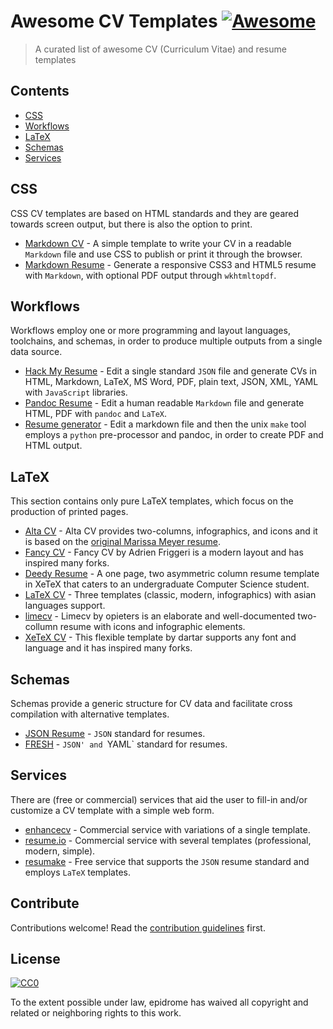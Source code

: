 # Awesome CV Templates [![Awesome](https://awesome.re/badge.svg)](https://awesome.re)

> A curated list of awesome CV (Curriculum Vitae) and resume templates


## Contents

- [CSS](#CSS)
- [Workflows](#Workflows)
- [LaTeX](#LaTeX)
- [Schemas](#Schemas)
- [Services](#Services)


## CSS

CSS CV templates are based on HTML standards and they are geared towards screen output, but there is also the option to print.

- [Markdown CV](https://github.com/elipapa/markdown-cv) - A simple template to write your CV in a readable `Markdown` file and use CSS to publish or print it through the browser.
- [Markdown Resume](https://github.com/there4/markdown-resume) - Generate a responsive CSS3 and HTML5 resume with `Markdown`, with optional PDF output through `wkhtmltopdf`.


## Workflows

Workflows employ one or more programming and layout languages, toolchains, and schemas, in order to produce multiple outputs from a single data source.

- [Hack My Resume](https://github.com/hacksalot/HackMyResume) - Edit a single standard `JSON` file and generate CVs in HTML, Markdown, LaTeX, MS Word, PDF, plain text, JSON, XML, YAML with `JavaScript` libraries.
- [Pandoc Resume](https://github.com/mszep/pandoc_resume) - Edit a human readable `Markdown` file and generate HTML, PDF with `pandoc` and `LaTeX`.
- [Resume generator](https://github.com/mwhite/resume) - Edit a markdown file and then the unix `make` tool employs a `python` pre-processor and pandoc, in order to create PDF and HTML output.


## LaTeX 

This section contains only pure LaTeX templates, which focus on the production of printed pages.

- [Alta CV](https://github.com/liantze/AltaCV) - Alta CV provides two-columns, infographics, and icons and it is based on the [original Marissa Meyer resume](https://www.businessinsider.com/a-sample-resume-for-marissa-mayer-2015-7/).
- [Fancy CV](https://github.com/depressiveRobot/friggeri-cv-a4) - Fancy CV by Adrien Friggeri is a modern layout and has inspired many forks.
- [Deedy Resume](https://github.com/deedy/Deedy-Resume) - A one page, two asymmetric column resume template in XeTeX that caters to an undergraduate Computer Science student.
- [LaTeX CV](https://github.com/jankapunkt/latexcv) - Three templates (classic, modern, infographics) with asian languages support.
- [limecv](https://github.com/opieters/limecv) - Limecv by opieters is an elaborate and well-documented two-collumn resume with icons and infographic elements.
- [XeTeX CV](https://github.com/dartar/cvtex) - This flexible template by dartar supports any font and language and it has inspired many forks.


## Schemas

Schemas provide a generic structure for CV data and facilitate cross compilation with alternative templates.

- [JSON Resume](https://github.com/jsonresume) - `JSON` standard for resumes.
- [FRESH](https://github.com/fresh-standard/fresh-resume-schema) - `JSON' and `YAML` standard for resumes.


## Services

There are (free or commercial) services that aid the user to fill-in and/or customize a CV template with a simple web form.

- [enhancecv](https://enhancv.com/) - Commercial service with variations of a single template. 
- [resume.io](https://resume.io/) - Commercial service with several templates (professional, modern, simple).
- [resumake](https://github.com/saadq/resumake.io) - Free service that supports the `JSON` resume standard and employs `LaTeX` templates.


## Contribute

Contributions welcome! Read the [contribution guidelines](contributing.md) first.


## License

[![CC0](https://mirrors.creativecommons.org/presskit/buttons/88x31/svg/cc-zero.svg)](https://creativecommons.org/publicdomain/zero/1.0)

To the extent possible under law, epidrome has waived all copyright and
related or neighboring rights to this work.
